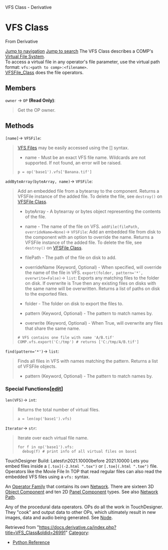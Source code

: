 

VFS Class - Derivative




# VFS Class
From Derivative

[Jump to navigation](#mw-head)
[Jump to search](#searchInput)
The VFS Class describes a COMP's [Virtual File System](Virtual_File_System.html "Virtual File System").   
To access a virtual file in any operator's file parameter, use the virtual path format: `vfs:<path to comp>:<filename>`.   
[VFSFile\_Class](VFSFile_Class.html "VFSFile Class") does the file operators.
  

## Members
`owner` → `OP` **(Read Only)**:
> Get the OP owner.
## Methods
`[name]`→ `VFSFile`:
> [VFS Files](VFSFile_Class.html "VFSFile Class") may be easily accessed using the [] syntax.
> 
> * name - Must be an exact VFS file name. Wildcards are not supported. If not found, an error will be raised.
> 
> ```
> p = op('base1').vfs['Banana.tif']
> 
> ```
`addByteArray(byteArray, name)`→ `VFSFile`:
> Add an embedded file from a bytearray to the component. Returns a VFSFile instance of the added file. To delete the file, see `destroy()` on [VFSFile Class](VFSFile_Class.html "VFSFile Class").
> 
> * byteArray - A bytearray or bytes object representing the contents of the file.
> * name - The name of the file on VFS.
`addFile(filePath, overrideName=None)`→ `VFSFile`:
> Add an embedded file from disk to the component with an option to override the name. Returns a VFSFile instance of the added file. To delete the file, see `destroy()` on [VFSFile Class](VFSFile_Class.html "VFSFile Class").
> 
> * filePath - The path of the file on disk to add.
> * overrideName (Keyword, Optional) - When specified, will override the name of the file in VFS.
`export(folder, pattern='*', overwrite=False)`→ `list`:
> Exports any matching files to the folder on disk. If overwrite is True then any existing files on disks with the same name will be overwritten. Returns a list of paths on disk to the exported files.
> 
> * folder - The folder on disk to export the files to.
> * pattern (Keyword, Optional) - The pattern to match names by.
> * overwrite (Keyword, Optional) - When True, will overwrite any files that share the same name.
> 
> ```
> # VFS contains one file with name 'A/B.tif'
> COMP.vfs.export('C:/tmp') # returns ['C:/tmp/A/B.tif']
> 
> ```
`find(pattern='*')`→ `list`:
> Finds all files in VFS with names matching the pattern. Returns a list of VFSFile objects.
> 
> * pattern (Keyword, Optional) - The pattern to match names by.
### Special Functions[[edit](https://docs.derivative.ca/index.php?title=Template:SubSection&action=edit&section=T-1 "Edit section: Special Functions")]
`len(VFS)`→ `int`:
> Returns the total number of virtual files.
> 
> ```
> a = len(op('base1').vfs)
> 
> ```
`Iterator`→ `str`:
> Iterate over each virtual file name.
> 
> ```
> for f in op('base1').vfs:
> 	debug(f) # print info of all virtual files on base1
> 
> ```
  
TouchDesigner Build: Latest\n2021.10000before 2021.10000
Lets you embed files inside a `[.tox](-2.html ".tox")` or `[.toe](.html ".toe")` file. Operators like the Movie File In TOP that read regular files can also read the embedded VFS files using a `vfs:` syntax.

An [Operator Family](Operator_Family.html "Operator Family") that contains its own [Network](Network.html "Network"). There are sixteen 3D [Object Component](Object_Component.html "Object Component") and ten 2D [Panel Component](Panel_Component.html "Panel Component") types. See also [Network Path](Network_Path.html "Network Path").

Any of the procedural data operators. OPs do all the work in TouchDesigner. They "cook" and output data to other OPs, which ultimately result in new images, data and audio being generated. See [Node](Node.html "Node").

Retrieved from "<https://docs.derivative.ca/index.php?title=VFS_Class&oldid=26991>"
[Category](Special_Categories.html "Special:Categories"):
* [Python Reference](Category_Python_Reference.html "Category:Python Reference")